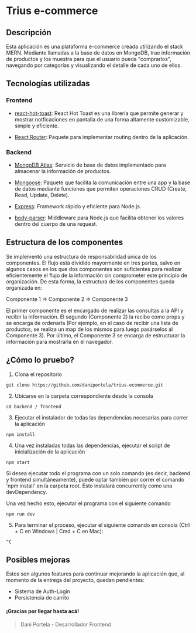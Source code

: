 # Trius e-commerce

## Descripción
Esta aplicación es una plataforma e-commerce creada utilizando el stack MERN. Mediante llamadas a la base de datos en MongoDB, trae información de productos y los muestra para que el usuario pueda "comprarlos", navegando por categorías y visualizando el detalle de cada uno de ellos.

## Tecnologías utilizadas

### Frontend

* [react-hot-toast](https://react-hot-toast.com/): React Hot Toast es una librería que permite generar y mostrar notficaciones en pantalla de una forma altamente customizable, simple y eficiente.

* [React Router](https://www.npmjs.com/package/react-router): Paquete para implementar routing dentro de la aplicación.

### Backend

* [MongoDB Atlas](https://www.mongodb.com/atlas/database): Servicio de base de datos implementado para almacenar la información de productos.

* [Mongoose](https://www.npmjs.com/package//mongoose): Paquete que facilita la comunicación entre una app y la base de datos mediante funciones que permiten operaciones CRUD (Create, Read, Update, Delete).

* [Express](https://www.npmjs.com/package/express): Framework rápido y eficiente para Node.js.

* [body-parser](https://www.npmjs.com/package/body-parser): Middleware para Node.js que facilita obtener los valores dentro del cuerpo de una request.

## Estructura de los componentes
Se implementó una estructura de responsabilidad única de los componentes. El flujo está dividido mayormente en tres partes, salvo en algunos casos en los que dos componentes son suficientes para realizar eficientemente el flujo de la información sin comprometer este principio de organización. De esta forma, la estructura de los componentes queda organizada en:

Componente 1 => Componente 2 => Componente 3

El primer componente es el encargado de realizar las consultas a la API y recibir la información. El segundo (Componente 2) la recibe como props y se encarga de ordenarla (Por ejemplo, en el caso de recibir una lista de productos, se realiza un map de los mismos para luego pasárselos al Componente 3). Por último, el Componente 3 se encarga de estructurar la información para mostrarla en el navegador.

## ¿Cómo lo pruebo?
1. Clona el repositorio
```
git clone https://github.com/daniportela/trius-ecommerce.git
```
2. Ubicarse en la carpeta correspondiente desde la consola
```
cd backend / frontend
```
3. Ejecutar el instalador de todas las dependencias necesarias para correr la aplicación
```
npm install
```
4. Una vez instaladas todas las dependencias, ejecutar el script de inicialización de la aplicación
```
npm start
```
Si desea ejecutar todo el programa con un solo comando (es decir, backend y frontend simultáneamente), puede optar también por correr el comando 'npm install' en la carpeta root. Esto instalará concurrently como una devDependency.

Una vez hecho esto, ejecutar el programa con el siguiente comando
```
npm run dev
```
5. Para terminar el proceso, ejecutar el siguiente comando en consola (Ctrl + C en Windows | Cmd + C en Mac):
```
^C
```

## Posibles mejoras

Estos son algunos features para continuar mejorando la aplicación que, al momento de la entrega del proyecto, quedan pendientes:

* Sistema de Auth-Login
* Persistencia de carrito

#### ¡Gracias por llegar hasta acá!

> Dani Portela - Desarrollador Frontend
